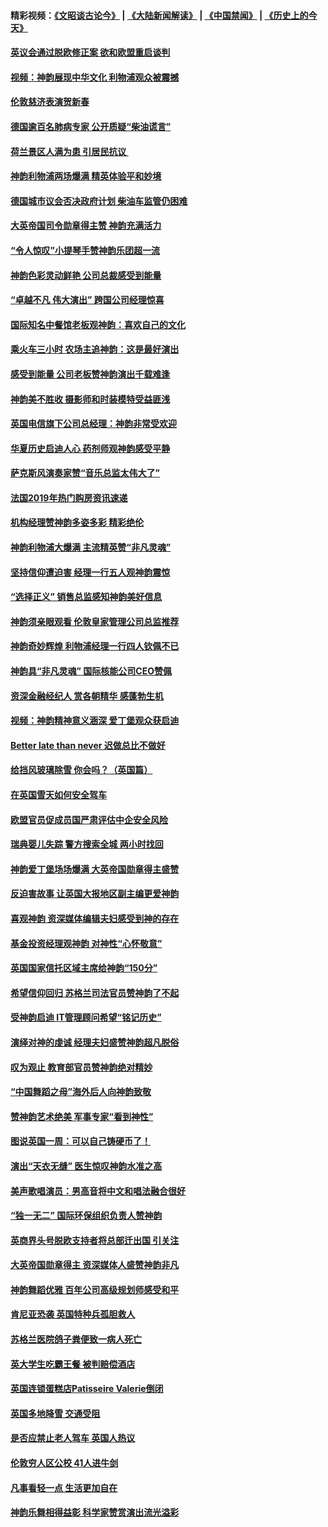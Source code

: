 #### 精彩视频：[《文昭谈古论今》](https://github.com/gfw-breaker/wenzhao/blob/master/README.md?t=01300330) | [《大陆新闻解读》](https://github.com/gfw-breaker/ntdtv-comedy/blob/master/README.md?t=01300330) | [《中国禁闻》](https://github.com/gfw-breaker/ntdtv-news/blob/master/README.md?t=01300330) | [《历史上的今天》](https://github.com/gfw-breaker/today-in-history/blob/master/README.md?t=01300330) 

#### [英议会通过脱欧修正案 欲和欧盟重启谈判](../pages/nsc974/n11011622.md?t=01300330) 

#### [视频：神韵展现中华文化 利物浦观众被震撼](../pages/nsc974/n11011005.md?t=01300330) 

#### [伦敦慈济表演贺新春](../pages/nsc974/n11011139.md?t=01300330) 

#### [德国逾百名肺病专家 公开质疑“柴油谎言”](../pages/nsc974/n11010325.md?t=01300330) 

#### [荷兰景区人满为患 引居民抗议 ](../pages/nsc974/n11010747.md?t=01300330) 

#### [神韵利物浦两场爆满 精英体验平和妙境](../pages/nsc974/n11010417.md?t=01300330) 

#### [德国城市议会否决政府计划 柴油车监管仍困难](../pages/nsc974/n11010716.md?t=01300330) 

#### [大英帝国司令勋章得主赞 神韵充满活力](../pages/nsc974/n11009434.md?t=01300330) 

#### [“令人惊叹”小提琴手赞神韵乐团超一流](../pages/nsc974/n11009535.md?t=01300330) 

#### [神韵色彩灵动鲜艳 公司总裁感受到能量](../pages/nsc974/n11009391.md?t=01300330) 

#### [“卓越不凡 伟大演出” 跨国公司经理惊喜](../pages/nsc974/n11009359.md?t=01300330) 

#### [国际知名中餐馆老板观神韵：喜欢自己的文化](../pages/nsc974/n11009314.md?t=01300330) 

#### [乘火车三小时 农场主追神韵：这是最好演出](../pages/nsc974/n11009299.md?t=01300330) 

#### [感受到能量 公司老板赞神韵演出千载难逢](../pages/nsc974/n11009226.md?t=01300330) 

#### [神韵美不胜收 摄影师和时装模特受益匪浅](../pages/nsc974/n11009171.md?t=01300330) 

#### [英国电信旗下公司总经理：神韵非常受欢迎](../pages/nsc974/n11008992.md?t=01300330) 

#### [华夏历史启迪人心 药剂师观神韵感受平静](../pages/nsc974/n11007232.md?t=01300330) 

#### [萨克斯风演奏家赞“音乐总监太伟大了”](../pages/nsc974/n11007174.md?t=01300330) 

#### [法国2019年热门购房资讯速递](../pages/nsc974/n10947033.md?t=01300330) 

#### [机构经理赞神韵多姿多彩 精彩绝伦](../pages/nsc974/n11006484.md?t=01300330) 

#### [神韵利物浦大爆满 主流精英赞“非凡灵魂”](../pages/nsc974/n11006697.md?t=01300330) 

#### [坚持信仰遭迫害 经理一行五人观神韵震惊](../pages/nsc974/n11006523.md?t=01300330) 

#### [“选择正义” 销售总监感知神韵美好信息](../pages/nsc974/n11006437.md?t=01300330) 

#### [神韵须亲眼观看 伦敦皇家管理公司总监推荐](../pages/nsc974/n11006402.md?t=01300330) 

#### [神韵奇妙辉煌 利物浦经理一行四人钦佩不已](../pages/nsc974/n11006397.md?t=01300330) 

#### [神韵具“非凡灵魂” 国际核能公司CEO赞佩](../pages/nsc974/n11006353.md?t=01300330) 

#### [资深金融经纪人 赏各朝精华 感蓬勃生机](../pages/nsc974/n11006347.md?t=01300330) 

#### [视频：神韵精神意义涵深 爱丁堡观众获启迪](../pages/nsc974/n11004622.md?t=01300330) 

#### [Better late than never 迟做总比不做好](../pages/nsc974/n11004768.md?t=01300330) 

#### [给挡风玻璃除雪 你会吗？（英国篇）](../pages/nsc974/n11004765.md?t=01300330) 

#### [在英国雪天如何安全驾车](../pages/nsc974/n11004758.md?t=01300330) 

#### [欧盟官员促成员国严肃评估中企安全风险](../pages/nsc974/n11004719.md?t=01300330) 

#### [瑞典婴儿失踪 警方搜索全城 两小时找回](../pages/nsc974/n11004065.md?t=01300330) 

#### [神韵爱丁堡场场爆满 大英帝国勋章得主盛赞](../pages/nsc974/n11003114.md?t=01300330) 

#### [反迫害故事 让英国大报地区副主编更爱神韵](../pages/nsc974/n11003184.md?t=01300330) 

#### [喜观神韵 资深媒体编辑夫妇感受到神的存在](../pages/nsc974/n11003116.md?t=01300330) 

#### [基金投资经理观神韵 对神性“心怀敬意”](../pages/nsc974/n11003069.md?t=01300330) 

#### [英国国家信托区域主席给神韵“150分”](../pages/nsc974/n11003048.md?t=01300330) 

#### [希望信仰回归 苏格兰司法官员赞神韵了不起](../pages/nsc974/n11003060.md?t=01300330) 

#### [受神韵启迪 IT管理顾问希望“铭记历史”](../pages/nsc974/n11003055.md?t=01300330) 

#### [演绎对神的虔诚 经理夫妇盛赞神韵超凡脱俗](../pages/nsc974/n11003014.md?t=01300330) 

#### [叹为观止 教育部官员赞神韵绝对精妙](../pages/nsc974/n11003000.md?t=01300330) 

#### [“中国舞蹈之母”海外后人向神韵致敬](../pages/nsc974/n11002983.md?t=01300330) 

#### [赞神韵艺术绝美 军事专家“看到神性”](../pages/nsc974/n11002960.md?t=01300330) 

#### [图说英国一周：可以自己铸硬币了！](../pages/nsc974/n11002835.md?t=01300330) 

#### [演出“天衣无缝” 医生惊叹神韵水准之高](../pages/nsc974/n11002806.md?t=01300330) 

#### [美声歌唱演员：男高音将中文和唱法融合很好](../pages/nsc974/n11002784.md?t=01300330) 

#### [“独一无二” 国际环保组织负责人赞神韵](../pages/nsc974/n11002679.md?t=01300330) 

#### [英商界头号脱欧支持者将总部迁出国 引关注](../pages/nsc974/n11002435.md?t=01300330) 

#### [大英帝国勋章得主 资深媒体人盛赞神韵非凡](../pages/nsc974/n11002544.md?t=01300330) 

#### [神韵舞蹈优雅 百年公司高级规划师感受和平](../pages/nsc974/n11002532.md?t=01300330) 

#### [肯尼亚恐袭 英国特种兵孤胆救人](../pages/nsc974/n11002522.md?t=01300330) 

#### [苏格兰医院鸽子粪便致一病人死亡](../pages/nsc974/n11002503.md?t=01300330) 

#### [英大学生吃霸王餐 被判赔偿酒店](../pages/nsc974/n11002494.md?t=01300330) 

#### [英国连锁蛋糕店Patisseire Valerie倒闭](../pages/nsc974/n11002478.md?t=01300330) 

#### [英国多地降雪 交通受阻](../pages/nsc974/n11002473.md?t=01300330) 

#### [是否应禁止老人驾车 英国人热议](../pages/nsc974/n11002456.md?t=01300330) 

#### [伦敦穷人区公校 41人进牛剑](../pages/nsc974/n11002447.md?t=01300330) 

#### [凡事看轻一点 生活更加自在](../pages/nsc974/n11001530.md?t=01300330) 

#### [神韵乐舞相得益彰 科学家赞赏演出流光溢彩](../pages/nsc974/n11000482.md?t=01300330) 

